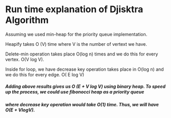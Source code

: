 # Run time explanation of Djisktra Algorithm

Assuming we used min-heap for the priority queue implementation.

Heapify takes O (V) time where V is the number of vertext we have. 

Delete-min operation takes place O(log n) times and we do this for every vertex. O(V log V).

Inside for loop, we have decrease key operation takes place in O(log n) and we do this for every edge. O( E log V)

##### Adding above results gives us O (E + V log V) using binary heap. To speed up the process, we could use fibonocci heap as a priority queue 
##### where decrease key operation would take O(1) time. Thus, we will have O(E + VlogV). 
